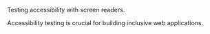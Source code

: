 Testing accessibility with screen readers.

Accessibility testing is crucial for building inclusive web applications.